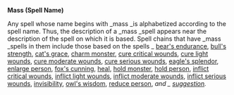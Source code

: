  **Mass (Spell Name)**

Any spell whose name begins with _mass _is alphabetized according to the spell name. Thus, the description of a _mass _spell appears near the description of the spell on which it is based. Spell chains that have _mass _spells in them include those based on the spells _ [bear's endurance](bearSEndurance.html#_bear-s-endurance), [bull's strength](bullSStrength.html#_bull-s-strength), [cat's grace](catSGrace.html#_cat-s-grace), [charm monster](charmMonster.html#_charm-monster), [cure critical wounds](cureCriticalWounds.html#_cure-critical-wounds), [cure light wounds](cureLightWounds.html#_cure-light-wounds), [cure moderate wounds](cureModerateWounds.html#_cure-moderate-wounds), [cure serious wounds](cureSeriousWounds.html#_cure-serious-wounds), [eagle's splendor](eagleSSplendor.html#_eagle-s-splendor), [enlarge person](enlargePerson.html#_enlarge-person), [fox's cunning](foxSCunning.html#_fox-s-cunning), [heal](heal.html#_heal), [hold monster](holdMonster.html#_hold-monster), [hold person](holdPerson.html#_hold-person), [inflict critical wounds](inflictCriticalWounds.html#_inflict-critical-wounds), [inflict light wounds](inflictLightWounds.html#_inflict-light-wounds), [inflict moderate wounds](inflictModerateWounds.html#_inflict-moderate-wounds), [inflict serious wounds](inflictSeriousWounds.html#_inflict-serious-wounds), [invisibility](invisibility.html#_invisibility), [owl's wisdom](owlSWisdom.html#_owl-s-wisdom), [reduce person](reducePerson.html#_reduce-person), _and _ [suggestion](suggestion.html#_suggestion)._

